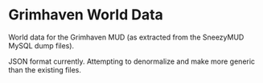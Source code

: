 Grimhaven World Data
====================

World data for the Grimhaven MUD (as extracted from the SneezyMUD MySQL dump
files).

JSON format currently. Attempting to denormalize and make more generic than the
existing files.
